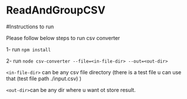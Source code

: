 # ReadAndGroupCSV

#Instructions to run

Please follow below steps to run csv converter

1- run `npm install` 

2- run `node csv-converter --file=<in-file-dir> --out=<out-dir>`

`<in-file-dir>` can be any csv file directory (there is a test file u can use that (test file path ./input.csv) )

`<out-dir>`can be any dir where u want ot store result.

